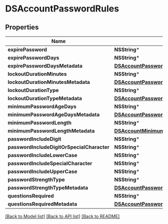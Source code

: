 # DSAccountPasswordRules

## Properties
Name | Type | Description | Notes
------------ | ------------- | ------------- | -------------
**expirePassword** | **NSString*** |  | [optional] 
**expirePasswordDays** | **NSString*** |  | [optional] 
**expirePasswordDaysMetadata** | [**DSAccountPasswordExpirePasswordDays***](DSAccountPasswordExpirePasswordDays.md) |  | [optional] 
**lockoutDurationMinutes** | **NSString*** |  | [optional] 
**lockoutDurationMinutesMetadata** | [**DSAccountPasswordLockoutDurationMinutes***](DSAccountPasswordLockoutDurationMinutes.md) |  | [optional] 
**lockoutDurationType** | **NSString*** |  | [optional] 
**lockoutDurationTypeMetadata** | [**DSAccountPasswordLockoutDurationType***](DSAccountPasswordLockoutDurationType.md) |  | [optional] 
**minimumPasswordAgeDays** | **NSString*** |  | [optional] 
**minimumPasswordAgeDaysMetadata** | [**DSAccountPasswordMinimumPasswordAgeDays***](DSAccountPasswordMinimumPasswordAgeDays.md) |  | [optional] 
**minimumPasswordLength** | **NSString*** |  | [optional] 
**minimumPasswordLengthMetadata** | [**DSAccountMinimumPasswordLength***](DSAccountMinimumPasswordLength.md) |  | [optional] 
**passwordIncludeDigit** | **NSString*** |  | [optional] 
**passwordIncludeDigitOrSpecialCharacter** | **NSString*** |  | [optional] 
**passwordIncludeLowerCase** | **NSString*** |  | [optional] 
**passwordIncludeSpecialCharacter** | **NSString*** |  | [optional] 
**passwordIncludeUpperCase** | **NSString*** |  | [optional] 
**passwordStrengthType** | **NSString*** |  | [optional] 
**passwordStrengthTypeMetadata** | [**DSAccountPasswordStrengthType***](DSAccountPasswordStrengthType.md) |  | [optional] 
**questionsRequired** | **NSString*** |  | [optional] 
**questionsRequiredMetadata** | [**DSAccountPasswordQuestionsRequired***](DSAccountPasswordQuestionsRequired.md) |  | [optional] 

[[Back to Model list]](../README.md#documentation-for-models) [[Back to API list]](../README.md#documentation-for-api-endpoints) [[Back to README]](../README.md)


